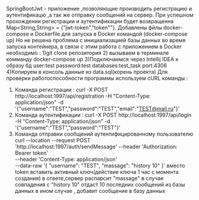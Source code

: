 SpringBootJwt - приложение ,позволяющие производить регистрацию и аутентификацю ,а так же отправку сообщений на сервер.
При успешном прохождении регистрации и аутентификации будет возвращенна Map<String,String> = {"jwt-token","token""}.
Добавлены фйлы docker-compose и Dockerfile для запуска в Docker командой (docker-compose up)
Но не решена проблема с инициализацией базы данных во время запуска контейнера, в связи с этим работа с приложением в Docker необходимо :
1)git clone репозитория
2) вызываем в терминале комманду docker-compose up
3)Подключаемся через Intellij IDEA к образу бд user:test password:test databases:test_task port:4306
4)Копируем в консоль данные из data.sql(корень проекта)
Для проверки работоспособности программы используем cURL команды :
1) Команда регистрации : curl -X POST http://localhost:1997/api/registration -H "Content-Type: application/json" -d '{"username":"TEST","password":"TEST","email":"TEST@mail.ru"}'
2) Команда аутентификации : curl -X POST http://localhost:1997/api/login -H "Content-Type: application/json" -d '{"username":"TEST","password":"TEST"}'
3) Команда отправки сообщений аутентифицированному пользователю curl --location --request POST 'http://localhost:1997/auth/sendMessage' --header 'Authorization: Bearer token' \
   --header 'Content-Type: application/json' \
   --data-raw '{
   "username": "TEST",
   "massage": "history 10"
   }'
 вместо token вставить активный ключ(действие ключа 1 час с момента создания) 
 в ответе,сервер распарсит "massage" в случае совпадения с "history 10" отдаст 10 последних сообщений из базы данных
 в ином случае , добавит сообщение в базу данных
 


